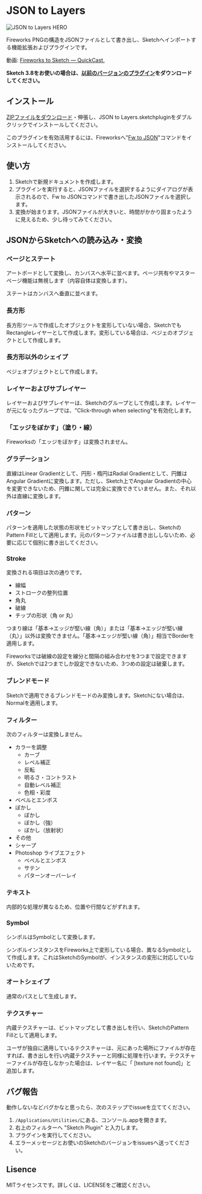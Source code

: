 # JSON to Layers

![JSON to Layers HERO](http://creative-tweet.net/img/github/json-to-layers-hero.png)

Fireworks PNGの構造をJSONファイルとして書き出し、Sketchへインポートする機能拡張およびプラグインです。

動画: [Fireworks to Sketch — QuickCast.](http://quick.as/pk7yuzz8b)

**Sketch 3.8をお使いの場合は、[以前のバージョンのプラグイン](https://github.com/littlebusters/JSON-to-Layers/tree/b2795a51d1a1d687ddc7c7dd32302ee449c2b009)をダウンロードしてください。**

## インストール

[ZIPファイルをダウンロード](https://github.com/littlebusters/JSON-to-Layers/archive/master.zip)・伸張し、JSON to Layers.sketchpluginをダブルクリックでインストールしてください。

このプラグインを有効活用するには、Fireworksへ"[Fw to JSON](https://github.com/littlebusters/Fw-to-JSON)"コマンドをインストールしてください。

## 使い方

1. Sketchで新規ドキュメントを作成します。
1. プラグインを実行すると、JSONファイルを選択するようにダイアログが表示されるので、Fw to JSONコマンドで書き出したJSONファイルを選択します。
1. 変換が始まります。JSONファイルが大きいと、時間がかかり固まったように見えるため、少し待ってみてください。

## JSONからSketchへの読み込み・変換

### ページとステート

アートボードとして変換し、カンバスへ水平に並べます。ページ共有やマスターページ機能は無視します（内容自体は変換します）。

ステートはカンバスへ垂直に並べます。

### 長方形

長方形ツールで作成したオブジェクトを変形していない場合、SketchでもRectangleレイヤーとして作成します。変形している場合は、ベジェのオブジェクトとして作成します。

### 長方形以外のシェイプ

ベジェオブジェクトとして作成します。

### レイヤーおよびサブレイヤー

レイヤーおよびサブレイヤーは、Sketchのグループとして作成します。レイヤーが元になったグループでは、"Click-through when selecting"を有効化します。

### 「エッジをぼかす」（塗り・線）

Fireworksの「エッジをぼかす」は変換されません。

### グラデーション

直線はLinear Gradientとして、円形・楕円はRadial Gradientとして、円錐はAngular Gradientに変換します。ただし、Sketch上でAngular Gradientの中心を変更できないため、円錐に関しては完全に変換できていません。また、それ以外は直線に変換します。

### パターン

パターンを適用した状態の形状をビットマップとして書き出し、SketchのPattern Fillとして適用します。元のパターンファイルは書き出ししないため、必要に応じて個別に書き出してください。

### Stroke

変換される項目は次の通りです。

- 線幅
- ストロークの整列位置
- 角丸
- 破線
- チップの形状（角 or 丸）

つまり線は「基本→エッジが堅い線（角）」または「基本→エッジが堅い線（丸）」以外は変換できません。「基本→エッジが堅い線（角）」相当でBorderを適用します。

Fireworksでは破線の設定を線分と間隔の組み合わせを3つまで設定できますが、Sketchでは2つまでしか設定できないため、3つめの設定は破棄します。

### ブレンドモード

Sketchで適用できるブレンドモードのみ変換します。Sketchにない場合は、Normalを適用します。

### フィルター

次のフィルターは変換しません。

- カラーを調整
  - カーブ
  - レベル補正
  - 反転
  - 明るさ・コントラスト
  - 自動レベル補正
  - 色相・彩度
- ベベルとエンボス
- ぼかし
  - ぼかし
  - ぼかし（強）
  - ぼかし（放射状）
- その他
- シャープ
- Photoshop ライブエフェクト
  - ベベルとエンボス
  - サテン
  - パターンオーバーレイ

### テキスト

内部的な処理が異なるため、位置や行間などがずれます。

### Symbol

シンボルはSymbolとして変換します。

シンボルインスタンスをFireworks上で変形している場合、異なるSymbolとして作成します。これはSketchのSymbolが、インスタンスの変形に対応していないためです。

### オートシェイプ

通常のパスとして生成します。

### テクスチャー

内蔵テクスチャーは、ビットマップとして書き出しを行い、SketchのPattern Fillとして適用します。

ユーザが独自に適用しているテクスチャーは、元にあった場所にファイルが存在すれば、書き出しを行い内蔵テクスチャーと同様に処理を行います。テクスチャーファイルが存在しなかった場合は、レイヤー名に「 [texture not found]」と追加します。

## バグ報告

動作しないなどバグかなと思ったら、次のステップでissueを立ててください。

1. `/Applications/Utilities/`にある、コンソール.appを開きます。
1. 右上のフィルターへ "Sketch Plugin" と入力します。
1. プラグインを実行してください。
1. エラーメッセージとお使いのSketchのバージョンをissuesへ送ってください。

## Lisence

MITライセンスです。詳しくは、LICENSEをご確認ください。